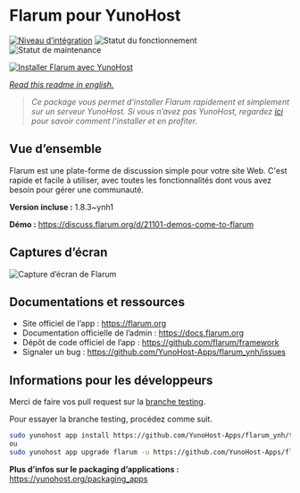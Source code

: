 <!--
N.B.: This README was automatically generated by https://github.com/YunoHost/apps/tree/master/tools/README-generator
It shall NOT be edited by hand.
-->

# Flarum pour YunoHost

[![Niveau d’intégration](https://dash.yunohost.org/integration/flarum.svg)](https://dash.yunohost.org/appci/app/flarum) ![Statut du fonctionnement](https://ci-apps.yunohost.org/ci/badges/flarum.status.svg) ![Statut de maintenance](https://ci-apps.yunohost.org/ci/badges/flarum.maintain.svg)

[![Installer Flarum avec YunoHost](https://install-app.yunohost.org/install-with-yunohost.svg)](https://install-app.yunohost.org/?app=flarum)

*[Read this readme in english.](./README.md)*

> *Ce package vous permet d’installer Flarum rapidement et simplement sur un serveur YunoHost.
Si vous n’avez pas YunoHost, regardez [ici](https://yunohost.org/#/install) pour savoir comment l’installer et en profiter.*

## Vue d’ensemble

Flarum est une plate-forme de discussion simple pour votre site Web. C'est rapide et facile à utiliser, avec toutes les fonctionnalités dont vous avez besoin pour gérer une communauté.

**Version incluse :** 1.8.3~ynh1

**Démo :** https://discuss.flarum.org/d/21101-demos-come-to-flarum

## Captures d’écran

![Capture d’écran de Flarum](./doc/screenshots/beta16.jpg)

## Documentations et ressources

* Site officiel de l’app : <https://flarum.org>
* Documentation officielle de l’admin : <https://docs.flarum.org>
* Dépôt de code officiel de l’app : <https://github.com/flarum/framework>
* Signaler un bug : <https://github.com/YunoHost-Apps/flarum_ynh/issues>

## Informations pour les développeurs

Merci de faire vos pull request sur la [branche testing](https://github.com/YunoHost-Apps/flarum_ynh/tree/testing).

Pour essayer la branche testing, procédez comme suit.

``` bash
sudo yunohost app install https://github.com/YunoHost-Apps/flarum_ynh/tree/testing --debug
ou
sudo yunohost app upgrade flarum -u https://github.com/YunoHost-Apps/flarum_ynh/tree/testing --debug
```

**Plus d’infos sur le packaging d’applications :** <https://yunohost.org/packaging_apps>